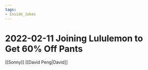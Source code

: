 ```yaml
---
tags:
- Inside_Jokes
---
```


# 2022-02-11 Joining Lululemon to Get 60% Off Pants



[[Sonny]]
[[David Peng|David]]